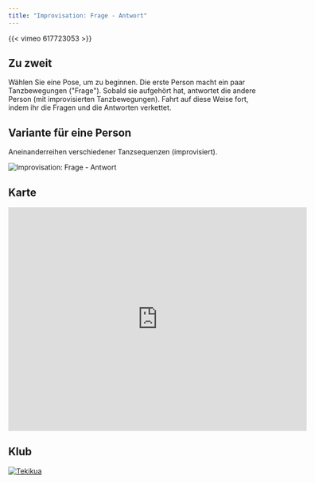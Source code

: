```yaml
---
title: "Improvisation: Frage - Antwort"
---
```


{{< vimeo 617723053 >}}


## Zu zweit

Wählen Sie eine Pose, um zu beginnen.
Die erste Person macht ein paar Tanzbewegungen ("Frage").
Sobald sie aufgehört hat, antwortet die andere Person (mit improvisierten Tanzbewegungen).
Fahrt auf diese Weise fort, indem ihr die Fragen und die Antworten verkettet.
 
## Variante für eine Person

Aneinanderreihen verschiedener Tanzsequenzen (improvisiert).

![Improvisation: Frage - Antwort](/img/6.jpg)

## Karte

<iframe src="https://www.google.com/maps/embed?pb=!1m16!1m12!1m3!1d1011.2427366735956!2d7.2474320001688035!3d47.13482897164818!2m3!1f0!2f0!3f0!3m2!1i1024!2i768!4f13.1!2m1!1spalais%20des%20congr%C3%A8s%20bienne!5e1!3m2!1sfr!2sch!4v1632914335011!5m2!1sfr!2sch" width="600" height="450" style="border:0;" allowfullscreen="" loading="lazy"></iframe>

## Klub

<a href="https://www.bonjour-tekitekua.ch/" target="_blank"><img class="logo" src="/img/tekikua.jpg" alt="Tekikua"></a>
